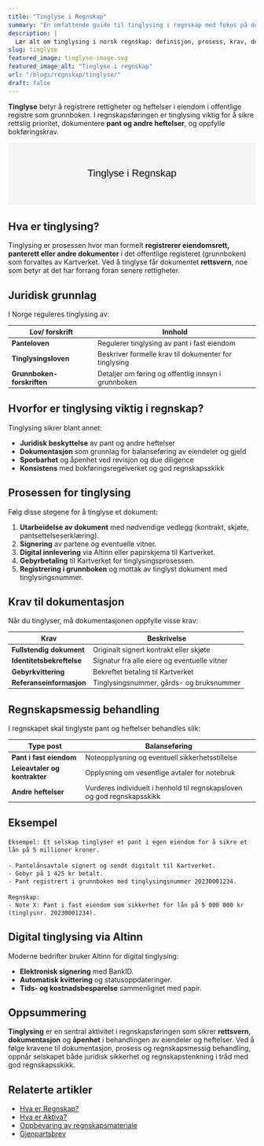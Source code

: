 ```yaml
---
title: "Tinglyse i Regnskap"
summary: "En omfattende guide til tinglysing i regnskap med fokus på definisjon, prosess, krav og praktisk gjennomføring i norske selskaper."
description: |
  Lær alt om tinglysing i norsk regnskap: definisjon, prosess, krav, dokumentasjon og praktiske eksempler.
slug: tinglyse
featured_image: tinglyse-image.svg
featured_image_alt: "Tinglyse i regnskap"
url: "/blogs/regnskap/tinglyse/"
draft: false
---
```


**Tinglyse** betyr å registrere rettigheter og heftelser i eiendom i offentlige registre som grunnboken. I regnskapsføringen er tinglysing viktig for å sikre rettslig prioritet, dokumentere **pant og andre heftelser**, og oppfylle bokføringskrav.

![Tinglyse i regnskap](tinglyse-image.svg)

## Hva er tinglysing?

Tinglysing er prosessen hvor man formelt **registrerer eiendomsrett, panterett eller andre dokumenter** i det offentlige registeret (grunnboken) som forvaltes av Kartverket. Ved å tinglyse får dokumentet **rettsvern**, noe som betyr at det har forrang foran senere rettigheter.

## Juridisk grunnlag

I Norge reguleres tinglysing av:

| Lov/ forskrift           | Innhold                                                                       |
|--------------------------|-------------------------------------------------------------------------------|
| **Panteloven**           | Regulerer tinglysing av pant i fast eiendom                                   |
| **Tinglysingsloven**     | Beskriver formelle krav til dokumenter for tinglysing                         |
| **Grunnboken-forskriften** | Detaljer om føring og offentlig innsyn i grunnboken                        |

## Hvorfor er tinglysing viktig i regnskap?

Tinglysing sikrer blant annet:

* **Juridisk beskyttelse** av pant og andre heftelser
* **Dokumentasjon** som grunnlag for balanseføring av eiendeler og gjeld
* **Sporbarhet** og åpenhet ved revisjon og due diligence
* **Konsistens** med bokføringsregelverket og god regnskapsskikk

## Prosessen for tinglysing

Følg disse stegene for å tinglyse et dokument:

1. **Utarbeidelse av dokument** med nødvendige vedlegg (kontrakt, skjøte, pantsettelseserklæring).
2. **Signering** av partene og eventuelle vitner.
3. **Digital innlevering** via Altinn eller papirskjema til Kartverket.
4. **Gebyrbetaling** til Kartverket for tinglysingsprosessen.
5. **Registrering i grunnboken** og mottak av tinglyst dokument med tinglysingsnummer.

## Krav til dokumentasjon

Når du tinglyser, må dokumentasjonen oppfylle visse krav:

| Krav                        | Beskrivelse                                                           |
|-----------------------------|-----------------------------------------------------------------------|
| **Fullstendig dokument**    | Originalt signert kontrakt eller skjøte                                |
| **Identitetsbekreftelse**   | Signatur fra alle eiere og eventuelle vitner                           |
| **Gebyrkvittering**         | Bekreftet betaling til Kartverket                                       |
| **Referanseinformasjon**    | Tinglysingsnummer, gårds- og bruksnummer                               |

## Regnskapsmessig behandling

I regnskapet skal tinglyste pant og heftelser behandles slik:

| Type post                   | Balanseføring                                                           |
|-----------------------------|--------------------------------------------------------------------------|
| **Pant i fast eiendom**      | Noteopplysning og eventuell sikkerhetsstillelse                          |
| **Leieavtaler og kontrakter**| Opplysning om vesentlige avtaler for notebruk                           |
| **Andre heftelser**          | Vurderes individuelt i henhold til regnskapsloven og god regnskapsskikk |

## Eksempel

```
Eksempel: Et selskap tinglyser et pant i egen eiendom for å sikre et lån på 5 millioner kroner.

- Pantelånsavtale signert og sendt digitalt til Kartverket.
- Gebyr på 1 425 kr betalt.
- Pant registrert i grunnboken med tinglysingsnummer 20230001234.

Regnskap:
- Note X: Pant i fast eiendom som sikkerhet for lån på 5 000 000 kr (tinglysnr. 20230001234).
```

## Digital tinglysing via Altinn

Moderne bedrifter bruker Altinn for digital tinglysing:

* **Elektronisk signering** med BankID.
* **Automatisk kvittering** og statusoppdateringer.
* **Tids- og kostnadsbesparelse** sammenlignet med papir.

## Oppsummering

**Tinglysing** er en sentral aktivitet i regnskapsføringen som sikrer **rettsvern**, **dokumentasjon** og **åpenhet** i behandlingen av eiendeler og heftelser. Ved å følge kravene til dokumentasjon, prosess og regnskapsmessig behandling, oppnår selskapet både juridisk sikkerhet og regnskapstenkning i tråd med god regnskapsskikk.

## Relaterte artikler

* [Hva er Regnskap?](/blogs/regnskap/hva-er-regnskap "Hva er Regnskap? En komplett guide")
* [Hva er Aktiva?](/blogs/regnskap/hva-er-aktiva "Hva er Aktiva? Forklaring av Eiendeler i Balansen")
* [Oppbevaring av regnskapsmateriale](/blogs/regnskap/oppbevaring-av-regnskapsmateriale "Oppbevaring av Regnskapsmateriale - Krav, Frister og Beste Praksis i Norge")
* [Gjenpartsbrev](/blogs/regnskap/gjenpartsbrev "Gjenpartsbrev: Definisjon, krav og bruk i norsk regnskap")
